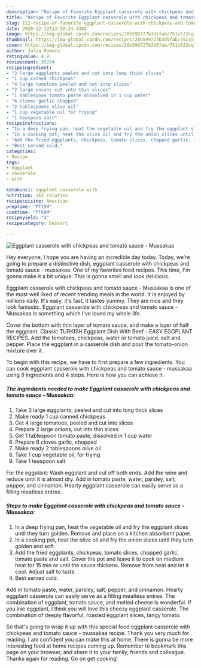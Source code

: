 ```yaml
---
description: "Recipe of Favorite Eggplant casserole with chickpeas and tomato sauce - Mussakaa"
title: "Recipe of Favorite Eggplant casserole with chickpeas and tomato sauce - Mussakaa"
slug: 112-recipe-of-favorite-eggplant-casserole-with-chickpeas-and-tomato-sauce-mussakaa
date: 2020-12-13T22:50:24.438Z
image: https://img-global.cpcdn.com/recipes/20b599727b3d5fab/751x532cq70/eggplant-casserole-with-chickpeas-and-tomato-sauce-mussakaa-recipe-main-photo.jpg
thumbnail: https://img-global.cpcdn.com/recipes/20b599727b3d5fab/751x532cq70/eggplant-casserole-with-chickpeas-and-tomato-sauce-mussakaa-recipe-main-photo.jpg
cover: https://img-global.cpcdn.com/recipes/20b599727b3d5fab/751x532cq70/eggplant-casserole-with-chickpeas-and-tomato-sauce-mussakaa-recipe-main-photo.jpg
author: Julia Romero
ratingvalue: 4.8
reviewcount: 35294
recipeingredient:
- "3 large eggplants peeled and cut into long thick slices"
- "1 cup canned chickpeas"
- "4 large tomatoes peeled and cut into slices"
- "2 large onions cut into thin slices"
- "1 tablespoon tomato paste dissolved in 1 cup water"
- "6 cloves garlic chopped"
- "2 tablespoons olive oil"
- "1 cup vegetable oil for frying"
- "1 teaspoon salt"
recipeinstructions:
- "In a deep frying pan, heat the vegetable oil and fry the eggplant slices until they turn golden. Remove and place on a kitchen absorbent paper."
- "In a cooking pot, heat the olive oil and fry the onion slices until they turn golden and soft."
- "Add the fried eggplants, chickpeas, tomato slices, chopped garlic, tomato paste and salt. Cover the pot and leave it to cook on medium heat for 15 min or until the sauce thickens. Remove from heat and let it cool. Adjust salt to taste."
- "Best served cold."
categories:
- Recipe
tags:
- eggplant
- casserole
- with

katakunci: eggplant casserole with 
nutrition: 163 calories
recipecuisine: American
preptime: "PT15M"
cooktime: "PT60M"
recipeyield: "3"
recipecategory: Dessert

---
```



![Eggplant casserole with chickpeas and tomato sauce - Mussakaa](https://img-global.cpcdn.com/recipes/20b599727b3d5fab/751x532cq70/eggplant-casserole-with-chickpeas-and-tomato-sauce-mussakaa-recipe-main-photo.jpg)

Hey everyone, I hope you are having an incredible day today. Today, we're going to prepare a distinctive dish, eggplant casserole with chickpeas and tomato sauce - mussakaa. One of my favorites food recipes. This time, I'm gonna make it a bit unique. This is gonna smell and look delicious.

Eggplant casserole with chickpeas and tomato sauce - Mussakaa is one of the most well liked of recent trending meals in the world. It is enjoyed by millions daily. It's easy, it's fast, it tastes yummy. They are nice and they look fantastic. Eggplant casserole with chickpeas and tomato sauce - Mussakaa is something which I've loved my whole life.

Cover the bottom with thin layer of tomato sauce, and make a layer of half the eggplant. Classic TURKISH Eggplant Dish With Beef - EASY EGGPLANT RECIPES. Add the tomatoes, chickpeas, water or tomato juice, salt and pepper. Place the eggplant in a casserole dish and pour the tomato-onion mixture over it.


To begin with this recipe, we have to first prepare a few ingredients. You can cook eggplant casserole with chickpeas and tomato sauce - mussakaa using 9 ingredients and 4 steps. Here is how you can achieve it.

<!--inarticleads1-->

##### The ingredients needed to make Eggplant casserole with chickpeas and tomato sauce - Mussakaa:

1. Take 3 large eggplants, peeled and cut into long thick slices
1. Make ready 1 cup canned chickpeas
1. Get 4 large tomatoes, peeled and cut into slices
1. Prepare 2 large onions, cut into thin slices
1. Get 1 tablespoon tomato paste, dissolved in 1 cup water
1. Prepare 6 cloves garlic, chopped
1. Make ready 2 tablespoons olive oil
1. Take 1 cup vegetable oil, for frying
1. Take 1 teaspoon salt


For the eggplant: Wash eggplant and cut off both ends. Add the wine and reduce until it is almost dry. Add in tomato paste, water, parsley, salt, pepper, and cinnamon. Hearty eggplant casserole can easily serve as a filling meatless entree. 

<!--inarticleads2-->

##### Steps to make Eggplant casserole with chickpeas and tomato sauce - Mussakaa:

1. In a deep frying pan, heat the vegetable oil and fry the eggplant slices until they turn golden. Remove and place on a kitchen absorbent paper.
1. In a cooking pot, heat the olive oil and fry the onion slices until they turn golden and soft.
1. Add the fried eggplants, chickpeas, tomato slices, chopped garlic, tomato paste and salt. Cover the pot and leave it to cook on medium heat for 15 min or until the sauce thickens. Remove from heat and let it cool. Adjust salt to taste.
1. Best served cold.


Add in tomato paste, water, parsley, salt, pepper, and cinnamon. Hearty eggplant casserole can easily serve as a filling meatless entree. The combination of eggplant, tomato sauce, and melted cheese is wonderful. If you like eggplant, I think you will love this cheesy eggplant casserole. The combination of deeply flavorful, roasted eggplant slices, tangy tomato. 

So that's going to wrap it up with this special food eggplant casserole with chickpeas and tomato sauce - mussakaa recipe. Thank you very much for reading. I am confident you can make this at home. There is gonna be more interesting food at home recipes coming up. Remember to bookmark this page on your browser, and share it to your family, friends and colleague. Thanks again for reading. Go on get cooking!
